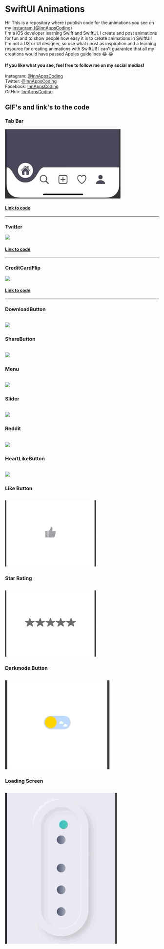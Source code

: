 # SwiftUI Animations

Hi! This is a repository where i publish code for the animations you see on my [Instagram (@InnAppsCoding)](https://www.instagram.com/innappscoding/)  
I'm a iOS developer learning Swift and SwiftUI. I create and post animations for fun and to show people how easy it is to create animations in SwiftUI!  
I'm not a UX or UI designer, so use what i post as inspiration and a learning resource for creating animations with SwiftUI! I can't guarantee that all my creations would have passed Apples guidelines 😂  😂

#### If you like what you see, feel free to follow me on my social medias!  
Instagram: [@InnAppsCoding](https://www.instagram.com/innappscoding/)  
Twitter: [@InnAppsCoding](https://twitter.com/InnAppsCoding)  
Facebook: [InnAppsCoding](https://www.facebook.com/innappscoding-103232011437686)  
GitHub: [InnAppsCoding](https://github.com/InnAppsCoding)  

## GIF's and link's to the code 

### Tab Bar
![](InstaPosts/Gifs/TabBar.gif)
#### [Link to code](https://github.com/InnAppsCoding/InstagramPosts/tree/master/InstaPosts/Animations/TabBar)
---
### Twitter
![](InstaPosts/Gifs/twitter.gif)
#### [Link to code](https://github.com/InnAppsCoding/InstagramPosts/tree/master/InstaPosts/Animations/ShareTwitter)
---
### CreditCardFlip
![](InstaPosts/Gifs/CreditCardFlip.gif)
#### [Link to code](https://github.com/InnAppsCoding/InstagramPosts/tree/master/InstaPosts/Animations/CreditCardFlip)
---
### DownloadButton
![](InstaPosts/Gifs/DownloadButton.gif)
---
### ShareButton
![](InstaPosts/Gifs/ShareButton.gif)
---
### Menu
![](InstaPosts/Gifs/Menu.gif)
---
### Slider
![](InstaPosts/Gifs/Slider.gif)
---
### Reddit
![](InstaPosts/Gifs/reddit.gif)
---
### HeartLikeButton
![](InstaPosts/Gifs/HeartButton.gif)
---
### Like Button
![](InstaPosts/Gifs/LikeButton.gif)
---
### Star Rating
![](InstaPosts/Gifs/StarRating.gif)
---
### Darkmode Button
![](InstaPosts/Gifs/ToggleButton.gif)
---
### Loading Screen
![](InstaPosts/Gifs/LoadingScreen.gif)
---
